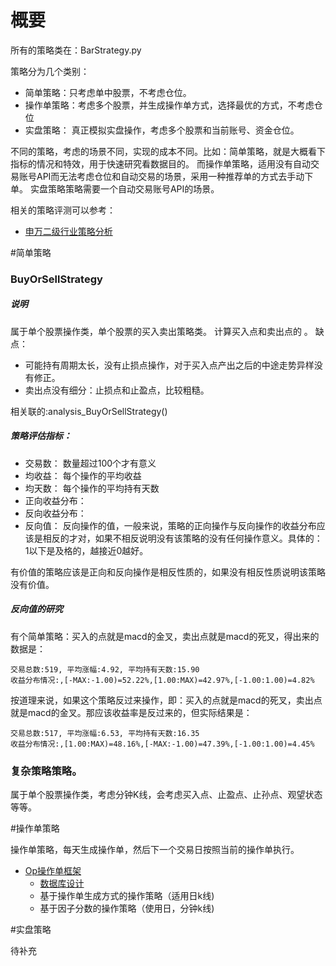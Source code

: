 
# 概要

所有的策略类在：BarStrategy.py


策略分为几个类别：
+ 简单策略：只考虑单中股票，不考虑仓位。
+ 操作单策略：考虑多个股票，并生成操作单方式，选择最优的方式，不考虑仓位
+ 实盘策略： 真正模拟实盘操作，考虑多个股票和当前账号、资金仓位。

不同的策略，考虑的场景不同，实现的成本不同。比如：简单策略，就是大概看下指标的情况和特效，用于快速研究看数据目的。
而操作单策略，适用没有自动交易账号API而无法考虑仓位和自动交易的场景，采用一种推荐单的方式去手动下单。
实盘策略策略需要一个自动交易账号API的场景。


相关的策略评测可以参考：
+ [申万二级行业策略分析](案例/申万二级行业策略分析.md)

<span id='simple_strategy'/>

#简单策略

### BuyOrSellStrategy

##### 说明
属于单个股票操作类，单个股票的买入卖出策略类。 计算买入点和卖出点的 。
缺点：
+ 可能持有周期太长，没有止损点操作，对于买入点产出之后的中途走势异样没有修正。
+ 卖出点没有细分：止损点和止盈点，比较粗糙。

相关联的:analysis_BuyOrSellStrategy()

##### 策略评估指标：
+ 交易数： 数量超过100个才有意义
+ 均收益： 每个操作的平均收益
+ 均天数： 每个操作的平均持有天数
+ 正向收益分布：
+ 反向收益分布：  
+ 反向值：  反向操作的值，一般来说，策略的正向操作与反向操作的收益分布应该是相反的才对，如果不相反说明没有该策略的没有任何操作意义。具体的：1以下是及格的，越接近0越好。

有价值的策略应该是正向和反向操作是相反性质的，如果没有相反性质说明该策略没有价值。

##### 反向值的研究

  有个简单策略：买入的点就是macd的金叉，卖出点就是macd的死叉，得出来的数据是：

```
交易总数:519, 平均涨幅:4.92, 平均持有天数:15.90
收益分布情况:,[-MAX:-1.00)=52.22%,[1.00:MAX)=42.97%,[-1.00:1.00)=4.82%
```
  
  按道理来说，如果这个策略反过来操作，即：买入的点就是macd的死叉，卖出点就是macd的金叉。那应该收益率是反过来的，但实际结果是：

```
交易总数:517, 平均涨幅:6.53, 平均持有天数:16.35
收益分布情况:,[1.00:MAX)=48.16%,[-MAX:-1.00)=47.39%,[-1.00:1.00)=4.45%
```


### 复杂策略策略。

属于单个股票操作类，考虑分钟K线，会考虑买入点、止盈点、止孙点、观望状态等等。

<span id='op_strategy'/>

#操作单策略

操作单策略，每天生成操作单，然后下一个交易日按照当前的操作单执行。

* [Op操作单框架](earnmi_docs/book/op_project.md)
    * [数据库设计](earnmi_docs/book/op_project_database.md)
    * 基于操作单生成方式的操作策略（适用日k线)
    * 基于因子分数的操作策略（使用日，分钟k线)


<span id='real_strategy'/>

#实盘策略

待补充










